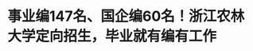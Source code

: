 <!DOCTYPE html>
<html lang="zh-CN">

<head>
    
<title>事业编147名、国企编60名！浙江农林大学定向招生，毕业就有编有工作_腾讯新闻</title>
<meta name="keywords" content="浙江农林大学,定向招生,事业编,招生,国企,农学,毕业,浙江,考生">
<meta name="description" content="浙江农林大学今天发布2025年度定向招收培养基层农技、基层林技、粮油储检人员的招生计划，总共207人，入学等于就业，其中事业编147名、国企编60名。浙江农林大学这些定向培养，招生招聘同步进行，毕业就有编制、服务乡村振兴的专业，近年来更是受到考生青睐，往年有同学的分数超过浙大录取分。学校2025年继续承担定向培养基...">
<meta name="author" content="腾讯网">
<meta name="copyright" content="Copyright 1998 - 2025 Tencent. All Rights Reserved">
<meta property="og:type" content="news" />

<meta property="og:title" content="事业编147名、国企编60名！浙江农林大学定向招生，毕业就有编有工作_腾讯新闻" />
<meta property="og:description" content="浙江农林大学今天发布2025年度定向招收培养基层农技、基层林技、粮油储检人员的招生计划，总共207人，入学等于就业，其中事业编147名、国企编60名。浙江农林大学这些定向培养，招生招聘同步进行，毕业就有编制、服务乡村振兴的专业，近年来更是受到考生青睐，往年有同学的分数超过浙大录取分。学校2025年继续承担定向培养基..." />
<meta property="og:url" content="https://news.qq.com/rain/a/20250523A04AMN00" />
<meta property="og:image" content="https://inews.gtimg.com/news_ls/OHu6ZBFGZe-0z33H0rm_dQHqaEbEqQUeY5oNOxMFjXUD0AA_640330/0" />
<meta property="article:author" content="成都商报红星新闻" />
<meta property="article:published_time" content="2025-05-23 11:59:02" />
<meta property="category" content="edu" />

<meta name="baidu-site-verification" content="jJeIJ5X7pP" />
    <meta charset="utf-8" />
<meta http-equiv="X-UA-Compatible" content="IE=Edge" />
<meta name="viewport" content="width=device-width, initial-scale=1, shrink-to-fit=no" />
<link rel="dns-prefetch" href="mat1.gtimg.com">
<link rel="dns-prefetch" href="i.news.qq.com">
<link rel="shortcut icon" href="https://mat1.gtimg.com/qqcdn/qqindex2021/favicon.ico">
<script nomodule="true" src="https://mat1.gtimg.com/qqcdn/qqindex2021/common-static/20240515201444/core3-37-1.min.js"></script>
<script>
  try {
    if (!window.IntersectionObserver) {
      var observerScript = document.createElement('script');
      observerScript.src = "https://mat1.gtimg.com/qqcdn/qqindex2021/common-static/20241024141058/intersection-observer-polyfill.js";
      document.head.appendChild(observerScript);
    }
  } catch (error) {}
</script>

<script>
  try {
    if (!Element.prototype.scrollTo) {
      var scrollScript = document.createElement('script');
      scrollScript.src = "https://mat1.gtimg.com/qqcdn/qqindex2021/common-static/20241025153001/scroll-behavior-polyfill.js";
      document.head.appendChild(scrollScript);
    }
  } catch (error) {}
</script>
<script>
  try {
    if ('scrollRestoration' in window.history) {
      window.history.scrollRestoration = 'manual';
    }
    window.isPcClient = Boolean(window.electron) && (
      window.navigator.userAgent.indexOf('pc-client') > 0 ||
      window.navigator.userAgent.indexOf('TencentNews') > 0
    );
  } catch {}
</script>
<script>
  try {
    if (window.isPcClient) {
      var bodyStyle = document.createElement('style');
      bodyStyle.innerText = 'body{ zoom: 0.95 }';
      document.head.appendChild(bodyStyle);
    }
  } catch {}
</script>
<script>
  window.DATA = {"url":"https://view.inews.qq.com/a/20250523A04AMN00","article_id":"20250523A04AMN00","article_type":"0","title":"事业编147名、国企编60名！浙江农林大学定向招生，毕业就有编有工作","desc":"浙江农林大学今天发布2025年度定向招收培养基层农技、基层林技、粮油储检人员的招生计划，总共207人，入学等于就业，其中事业编147名、国企编60名。浙江农林大学这些定向培养，招生招聘同步进行，毕业就有编制、服务乡村振兴的专业，近年来更是受到考生青睐，往年有同学的分数超过浙大录取分。学校2025年继续承担定向培养基...","iNewsRecommendLevel":1,"abstract":"浙江农林大学今天发布2025年度定向招收培养基层农技、基层林技、粮油储检人员的招生计划，总共207人，入学等于就业，其中事业编147名、国企编60名。浙江农林大学这些定向培养，招生招聘同步进行，毕业就有编制、服务乡村振兴的专业，近年来更是受到考生青睐，往年有同学的分数超过浙大录取分。学校2025年继续承担定向培养基...","catalog1":"edu","ad_channel_sign":"edu","introduction":"","media":"成都商报红星新闻","media_id":"5082585","pubtime":"2025-05-23 11:59:02","comment_id":"8414207449","political":0,"cmsId":"20250523A04AMN00","cms_id":"20250523A04AMN00","closeAllAd":0,"closeAllFavorite":false,"originContent":{"directory":{"ai_list":[{"desc":"浙江农林大学发布招生计划","link":"AIPOS_0"},{"desc":"定向培养招生专业及人数","link":"AIPOS_1"},{"desc":"基层农技人员定向培养","link":"AIPOS_2"},{"desc":"基层林技人员定向培养","link":"AIPOS_3"},{"desc":"粮油储检人员定向培养","link":"AIPOS_4"},{"desc":"招生政策及建议","link":"AIPOS_5"}],"enable":2,"list":null},"key_points_show":["浙江农林大学发布2025年度定向招收培养基层农技、基层林技、粮油储检人员的招生计划，共207人。","其中事业编147名、国企编60名，入学等于就业，毕业就有编制、服务乡村振兴的专业。","定向培养项目面向全省各地市、县市招收86个、61个和60个学生，共涉及农学、植物保护、园艺等9个专业。","定向培养实行招生与乡镇农技推广机构公开招聘工作人员并轨进行，按照“先填志愿，后签协议”的原则实施。","定向培养生按期毕业后，应当回入学前户籍所在县(市、区)乡镇农技推广机构工作，具体工作单位采取竞争择优办法确定。"],"text":"\u003cdiv class=\"rich_media_content\"\u003e\u003cp\u003e\u003c!--AIPOS_0--\u003e浙江农林大学今天发布2025年度定向招收培养基层农技、基层林技、粮油储检人员的招生计划，总共207人，入学等于就业，其中事业编147名、国企编60名。\u003c/p\u003e\u003cp\u003e浙江农林大学这些定向培养，招生招聘同步进行，毕业就有编制、服务乡村振兴的专业，近年来更是受到考生青睐，往年有同学的分数超过浙大录取分。\u003c/p\u003e\u003cp\u003e\u003c!--AIPOS_1--\u003e学校2025年继续承担定向培养基层农技人员、基层林技人员、粮油储检人员三个定向招生项目，分别面向全省各地市、县市招收86个、61个和60个学生，共涉及农学、植物保护、园艺等9个专业。就读定向培养项目的学生，毕业后将直接回到当地相应事业单位、国企单位就业。\u003c/p\u003e\u003cp\u003e86个事业编，定向培养基层农技人员\u003c/p\u003e\u003cp\u003e\u003c!--AIPOS_2--\u003e根据省农业农村厅、省教育厅、省人力资源和社会保障厅联合下发的通知，今年\u003c!--SECURE_LINK_BEGIN_0--\u003e浙江农林大学\u003c!--SECURE_LINK_END_0--\u003e继续承担定向培养基层农技人员工作，面向杭州、温州 、金华等11个地区的浙江省考生招生（招聘）定向培养基层农技人员86名。\u003c/p\u003e\u003cp style=\"text-align: center\" data-exeditor-arbitrary-box=\"image-box\"\u003e\u003c!--IMG_0--\u003e\u003c/p\u003e\u003cp\u003e专业包括\u003c!--SECURE_LINK_BEGIN_1--\u003e农学\u003c!--SECURE_LINK_END_1--\u003e、\u003c!--SECURE_LINK_BEGIN_2--\u003e植物保护\u003c!--SECURE_LINK_END_2--\u003e、园艺、\u003c!--SECURE_LINK_BEGIN_3--\u003e动物医学\u003c!--SECURE_LINK_END_3--\u003e、食品质量与安全、农业资源与环境、农林经济管理等7个本科专业。其中动物医学专业学制为五年，其他6个专业学制为四年。\u003c/p\u003e\u003cp style=\"text-align: center\" data-exeditor-arbitrary-box=\"image-box\"\u003e\u003c!--IMG_1--\u003e\u003c/p\u003e\u003cp\u003e定向培养实行招生与乡镇农技推广机构公开招聘工作人员并轨进行，按照“先填志愿，后签协议”的原则，按考生户籍以县（市、区）为单位实施定向招生（招聘）。全省范围内当年报考普通高校，有意为基层农业事业服务，并与户籍所在县（市、区）农业农村部门签订定向就业协议的学生，全部安排在高校招生普通类提前录取，招生代码：0211。\u003c!--MID_AD_0--\u003e\u003c!--EOP_0--\u003e\u003c/p\u003e\u003c!--MID_ARTICLE_AD_0--\u003e\u003c!--PARAGRAPH_0--\u003e\u003cp\u003e高考总分（含政策性加分）在一段线上的考生在规定时间内按浙江省普通高校招生有关规定填报志愿。\u003c/p\u003e\u003cp\u003e考生只能选择在第一院校志愿填报，否则志愿无效。专业志愿填报需符合浙江农林大学定向招生专业的选考科目要求，如遇专业服从调剂也要符合选考科目要求。\u003c/p\u003e\u003cp\u003e经浙江农林大学正式录取并已签订定向就业协议的农学、植物保护、园艺、动物医学等 4个专业的学生，所需经费由省财政负担。食品质量与安全、农业资源与环境、农林经济管理等3个专业学生学费自理。定向培养生可享受与在校学生同等的奖助政策。\u003c/p\u003e\u003cp\u003e定向培养生按期毕业后，应当回入学前户籍所在县（市、区）乡镇农技推广机构工作。具体工作单位采取竞争择优办法，由农业农村部门商乡镇农技推广机构主管部门、人力社保部门确定，由乡镇农技推广机构与定向培养生签订事业单位人员聘用合同，合同期限为5年。\u003c/p\u003e\u003cp\u003e61个事业编，定向培养基层林技人员\u003c/p\u003e\u003cp\u003e\u003c!--AIPOS_3--\u003e今年，浙江农林大学今年继续与\u003c!--SECURE_LINK_BEGIN_4--\u003e丽水职业技术学院\u003c!--SECURE_LINK_END_4--\u003e联合承担为杭州、宁波、丽水、衢州、杭州、温州等地区的有关县市区，定向培养基层林技人员（本科）61名。\u003c/p\u003e\u003cp style=\"text-align: center\" data-exeditor-arbitrary-box=\"image-box\"\u003e\u003c!--IMG_2--\u003e\u003c/p\u003e\u003cp\u003e学生正式入学后，第1学期至第4学期在丽水职业技术学院学习；第5学期至第8学期在浙江农林大学学习。学习期满达到浙江农林大学毕业条件者，授予“浙江农林大学”全日制普通高等学校本科毕业证书。\u003c/p\u003e\u003cp style=\"text-align: center\" data-exeditor-arbitrary-box=\"image-box\"\u003e\u003c!--IMG_3--\u003e\u003c/p\u003e\u003cp\u003e定向培养实行招生与基层林业岗位公开招聘工作人员并轨进行，招生对象为：全省范围内当年报考普通高校、有意为基层林业事业服务，并与户籍所在县（市、区）林业主管部门签订定向就业协议的学生。按照“先填志愿，后签协议”的原则，按考生户籍以县（市、区）为单位实施定向招生（招聘），安排在高校招生普通类提前录取。招生代码：0289。\u003c!--MID_AD_1--\u003e\u003c!--EOP_1--\u003e\u003c/p\u003e\u003c!--MID_ARTICLE_AD_1--\u003e\u003c!--PARAGRAPH_1--\u003e\u003cp\u003e高考总分（含政策性加分）在一段线上的考生在规定时间内按我省普通高校招生有关规定一并填报志愿。考生只能选择在第一院校志愿填报，否则志愿无效。考生志愿填报需符合浙江农林大学林学（林业技术）专业的选考科目要求。经学校正式录取并已签订定向就业协议的林学（林业技术）专业学生，学费由省财政负担。定向培养生可享受在校学生同等的奖助政策。\u003c!--MID_AD_2--\u003e\u003c!--EOP_2--\u003e\u003c/p\u003e\u003c!--MID_ARTICLE_AD_2--\u003e\u003c!--PARAGRAPH_2--\u003e\u003cp\u003e定向培养生按期毕业后，应当回入学前户籍所在县（市、区）乡镇农技推广机构工作。具体工作单位采取竞争择优办法，由农业农村部门商乡镇农技推广机构主管部门、人力社保部门确定，由乡镇农技推广机构与定向培养生签订事业单位人员聘用合同，合同期限为5年。\u003c/p\u003e\u003cp\u003e60个国企编，定向培养粮油储检人员\u003c/p\u003e\u003cp\u003e\u003c!--AIPOS_4--\u003e此外，2025年浙江农林大学继续承担定向培养粮油储检人员工作，为全省各级粮食系统用人单位定向培养粮油储检人员60名，招生专业为食品科学与工程（粮油储检）。\u003c/p\u003e\u003cp style=\"text-align: center\" data-exeditor-arbitrary-box=\"image-box\"\u003e\u003c!--IMG_4--\u003e\u003c/p\u003e\u003cp\u003e定向培养粮油储检人员实行招生与浙江省粮食物资系统公开招聘工作人员（企业编制）并轨进行，按照“先填志愿，后签协议”的原则，考生按户籍报考。培养专业为食品科学与工程（粮油储检），层次为本科，选考科目要求为物理和化学。招生代码：0249。\u003c/p\u003e\u003cp\u003e这个项目招生对象须符合当年普通高校招生报考条件和专业体检标准，立志为现代粮食产业发展服务，并志愿在粮食物资系统定向就业的考生。所有超一段线30分以上（含）的考生，在规定时间内按浙江省普通高校招生有关规定填报志愿。考生只能选择在第一院校志愿填报，否则志愿无效。专业志愿填报需符合浙江农林大学食品科学与工程（粮油储检）专业的选考科目要求。\u003c!--MID_AD_3--\u003e\u003c!--EOP_3--\u003e\u003c/p\u003e\u003c!--MID_ARTICLE_AD_3--\u003e\u003c!--PARAGRAPH_3--\u003e\u003cp\u003e定向培养生学习费用与食品科学与工程专业非定向生相同，可享受在校学生同等的奖、助、贷学金政策。定向培养生按期毕业后，须按定向培养协议到相应的各级粮食物资系统用人单位工作，用人单位须按定向培养协议与定向培养生签订劳动合同。定向培养生正式入职后，在校期间学费由用人单位一次性奖补。定向培养生在用人单位工作的期限不得少于5年。\u003c!--MID_AD_4--\u003e\u003c!--EOP_4--\u003e\u003c/p\u003e\u003c!--MID_ARTICLE_AD_4--\u003e\u003c!--PARAGRAPH_4--\u003e\u003cp\u003e\u003c!--AIPOS_5--\u003e“定向培养安排在浙江省普通类提前录取招生，其中大部分专业是我校优势特色非常明显、师资办学实力雄厚的招生专业，建议广大考生多多关注我校提前批专业，增加进入我校学习的机会。”浙江农林大学招生办主任盛建军老师表示。\u003c/p\u003e\u003cp\u003e来源：橙柿互动\u003c/p\u003e\u003cp\u003e\u003c/p\u003e\u003cp\u003e\u003c/p\u003e\u003cdiv data-exeditor-arbitrary-box=\"wrap\"\u003e\u003cp\u003e\u003c/p\u003e\u003c/div\u003e\u003cdiv powered-by=\"qqnews_ex-editor\"\u003e\u003c/div\u003e\u003cstyle\u003e.rich_media_content{--news-tabel-th-night-color: #444444;--news-font-day-color: #333;--news-font-night-color: #d9d9d9;--news-bottom-distance: 22px}.rich_media_content p:not([data-exeditor-arbitrary-box=image-box]){letter-spacing:.5px;line-height:30px;margin-bottom:var(--news-bottom-distance);word-wrap:break-word}.rich_media_content{color:var(--news-font-day-color);font-size:18px}@media(prefers-color-scheme:dark){body:not([data-weui-theme=light]):not([dark-mode-disable=true]) .rich_media_content p:not([data-exeditor-arbitrary-box=image-box]){letter-spacing:.5px;line-height:30px;margin-bottom:var(--news-bottom-distance);word-wrap:break-word}body:not([data-weui-theme=light]):not([dark-mode-disable=true]) .rich_media_content{color:var(--news-font-night-color)}}.data_color_scheme_dark .rich_media_content p:not([data-exeditor-arbitrary-box=image-box]){letter-spacing:.5px;line-height:30px;margin-bottom:var(--news-bottom-distance);word-wrap:break-word}.data_color_scheme_dark .rich_media_content{color:var(--news-font-night-color)}.data_color_scheme_dark .rich_media_content{font-size:18px}.rich_media_content p[data-exeditor-arbitrary-box=image-box]{margin-bottom:11px}.rich_media_content\u003ediv:not(.qnt-video),.rich_media_content\u003esection{margin-bottom:var(--news-bottom-distance)}.rich_media_content hr{margin-bottom:var(--news-bottom-distance)}.rich_media_content .link_list{margin:0;margin-top:20px;min-height:0!important}.rich_media_content blockquote{background:#f9f9f9;border-left:6px solid #ccc;margin:1.5em 10px;padding:.5em 10px}.rich_media_content blockquote p{margin-bottom:0!important}.data_color_scheme_dark .rich_media_content blockquote{background:#323232}@media(prefers-color-scheme:dark){body:not([data-weui-theme=light]):not([dark-mode-disable=true]) .rich_media_content blockquote{background:#323232}}.rich_media_content ol[data-ex-list]{--ol-start: 1;--ol-list-style-type: decimal;list-style-type:none;counter-reset:olCounter calc(var(--ol-start,1) - 1);position:relative}.rich_media_content ol[data-ex-list]\u003eli\u003e:first-child::before{content:counter(olCounter,var(--ol-list-style-type)) '. ';counter-increment:olCounter;font-variant-numeric:tabular-nums;display:inline-block}.rich_media_content ul[data-ex-list]{--ul-list-style-type: circle;list-style-type:none;position:relative}.rich_media_content ul[data-ex-list].nonUnicode-list-style-type\u003eli\u003e:first-child::before{content:var(--ul-list-style-type) ' ';font-variant-numeric:tabular-nums;display:inline-block;transform:scale(0.5)}.rich_media_content ul[data-ex-list].unicode-list-style-type\u003eli\u003e:first-child::before{content:var(--ul-list-style-type) ' ';font-variant-numeric:tabular-nums;display:inline-block;transform:scale(0.8)}.rich_media_content ol:not([data-ex-list]){padding-left:revert}.rich_media_content ul:not([data-ex-list]){padding-left:revert}.rich_media_content table{display:table;border-collapse:collapse;margin-bottom:var(--news-bottom-distance)}.rich_media_content table th,.rich_media_content table td{word-wrap:break-word;border:1px solid #ddd;white-space:nowrap;padding:2px 5px}.rich_media_content table th{font-weight:700;background-color:#f0f0f0;text-align:left}.rich_media_content table p{margin-bottom:0!important}.data_color_scheme_dark .rich_media_content table th{background:var(--news-tabel-th-night-color)}@media(prefers-color-scheme:dark){body:not([data-weui-theme=light]):not([dark-mode-disable=true]) .rich_media_content table th{background:var(--news-tabel-th-night-color)}}.rich_media_content .qqnews_image_desc,.rich_media_content p[type=om-image-desc]{line-height:20px!important;text-align:center!important;font-size:14px!important;color:#666!important}.rich_media_content div[data-exeditor-arbitrary-box=wrap]:not([data-exeditor-arbitrary-box-special-style]){max-width:100%}.rich_media_content .qqnews-content{--wmfont: 0;--wmcolor: transparent;font-size:var(--wmfont);color:var(--wmcolor);line-height:var(--wmfont)!important;margin-bottom:var(--wmfont)!important}.rich_media_content .qqnews_sign_emphasis{background:#f7f7f7}.rich_media_content .qqnews_sign_emphasis ol{word-wrap:break-word;border:none;color:#5c5c5c;line-height:28px;list-style:none;margin:14px 0 6px;padding:16px 15px 4px}.rich_media_content .qqnews_sign_emphasis p{margin-bottom:12px!important}.rich_media_content .qqnews_sign_emphasis ol\u003eli\u003ep{padding-left:30px}.rich_media_content .qqnews_sign_emphasis ol\u003eli{list-style:none}.rich_media_content .qqnews_sign_emphasis ol\u003eli\u003ep:first-child::before{margin-left:-30px;content:counter(olCounter,decimal) ''!important;counter-increment:olCounter!important;font-variant-numeric:tabular-nums!important;background:#37f;border-radius:2px;color:#fff;font-size:15px;font-style:normal;text-align:center;line-height:18px;width:18px;height:18px;margin-right:12px;position:relative;top:-1px}.data_color_scheme_dark .rich_media_content .qqnews_sign_emphasis{background:#262626}.data_color_scheme_dark .rich_media_content .qqnews_sign_emphasis ol\u003eli\u003ep{color:#a9a9a9}@media(prefers-color-scheme:dark){body:not([data-weui-theme=light]):not([dark-mode-disable=true]) .rich_media_content .qqnews_sign_emphasis{background:#262626}body:not([data-weui-theme=light]):not([dark-mode-disable=true]) .rich_media_content .qqnews_sign_emphasis ol\u003eli\u003ep{color:#a9a9a9}}.rich_media_content h1,.rich_media_content h2,.rich_media_content h3,.rich_media_content h4,.rich_media_content h5,.rich_media_content h6{margin-bottom:var(--news-bottom-distance);font-weight:700}.rich_media_content h1{font-size:20px}.rich_media_content h2,.rich_media_content h3{font-size:19px}.rich_media_content h4,.rich_media_content h5,.rich_media_content h6{font-size:18px}.rich_media_content li:empty{display:none}.rich_media_content ul,.rich_media_content ol{margin-bottom:var(--news-bottom-distance)}.rich_media_content div\u003ep:only-child{margin-bottom:0!important}.rich_media_content .cms-cke-widget-title-wrap p{margin-bottom:0!important}\u003c/style\u003e\u003c/div\u003e","version":"v2"},"originAttribute":{"IMG_0":{"bigOrigUrl":"https://inews.gtimg.com/om_bt/OZrZ_pEr3zOYtBSk_BS43R7Jhm2sxEFYc2Ar-wN0g98AEAA/0","compressUrl":"https://inews.gtimg.com/om_bt/OZrZ_pEr3zOYtBSk_BS43R7Jhm2sxEFYc2Ar-wN0g98AEAA/641","desc":"","fullPic":"1","height":1205,"imgurl0":"https://inews.gtimg.com/om_bt/OZrZ_pEr3zOYtBSk_BS43R7Jhm2sxEFYc2Ar-wN0g98AEAA/0","imgurl1000":"https://inews.gtimg.com/om_bt/OZrZ_pEr3zOYtBSk_BS43R7Jhm2sxEFYc2Ar-wN0g98AEAA/1000","islong":0,"origUrl":"https://inews.gtimg.com/om_bt/OZrZ_pEr3zOYtBSk_BS43R7Jhm2sxEFYc2Ar-wN0g98AEAA/641","size":675,"style":"display: inline-block; max-width: 100%; width: 1080px","thumb":"https://inews.gtimg.com/om_bt/OZrZ_pEr3zOYtBSk_BS43R7Jhm2sxEFYc2Ar-wN0g98AEAA_181x181s/0","url":"https://inews.gtimg.com/om_bt/OZrZ_pEr3zOYtBSk_BS43R7Jhm2sxEFYc2Ar-wN0g98AEAA/641","width":641},"IMG_1":{"bigOrigUrl":"https://inews.gtimg.com/om_bt/O3nnhzkfvB4TkCXBkVOD8MN7LGeAKH9ibVtF0jOpxek7UAA/0","compressUrl":"https://inews.gtimg.com/om_bt/O3nnhzkfvB4TkCXBkVOD8MN7LGeAKH9ibVtF0jOpxek7UAA/641","desc":"","fullPic":"1","height":310,"imgurl0":"https://inews.gtimg.com/om_bt/O3nnhzkfvB4TkCXBkVOD8MN7LGeAKH9ibVtF0jOpxek7UAA/0","imgurl1000":"https://inews.gtimg.com/om_bt/O3nnhzkfvB4TkCXBkVOD8MN7LGeAKH9ibVtF0jOpxek7UAA/1000","islong":0,"origUrl":"https://inews.gtimg.com/om_bt/O3nnhzkfvB4TkCXBkVOD8MN7LGeAKH9ibVtF0jOpxek7UAA/641","size":143,"style":"display: inline-block; max-width: 100%; width: 829px","thumb":"https://inews.gtimg.com/om_bt/O3nnhzkfvB4TkCXBkVOD8MN7LGeAKH9ibVtF0jOpxek7UAA_181x181s/0","url":"https://inews.gtimg.com/om_bt/O3nnhzkfvB4TkCXBkVOD8MN7LGeAKH9ibVtF0jOpxek7UAA/641","width":641},"IMG_2":{"bigOrigUrl":"https://inews.gtimg.com/om_bt/O6L2Y9-p8_klK43I3D5Btn9nKjq7-7FdWgdmfCGuDZmNwAA/0","compressUrl":"https://inews.gtimg.com/om_bt/O6L2Y9-p8_klK43I3D5Btn9nKjq7-7FdWgdmfCGuDZmNwAA/641","desc":"","fullPic":"1","height":187,"imgurl0":"https://inews.gtimg.com/om_bt/O6L2Y9-p8_klK43I3D5Btn9nKjq7-7FdWgdmfCGuDZmNwAA/0","imgurl1000":"https://inews.gtimg.com/om_bt/O6L2Y9-p8_klK43I3D5Btn9nKjq7-7FdWgdmfCGuDZmNwAA/1000","islong":0,"origUrl":"https://inews.gtimg.com/om_bt/O6L2Y9-p8_klK43I3D5Btn9nKjq7-7FdWgdmfCGuDZmNwAA/641","size":30,"style":"display: inline-block; max-width: 100%; width: 524px","thumb":"https://inews.gtimg.com/om_bt/O6L2Y9-p8_klK43I3D5Btn9nKjq7-7FdWgdmfCGuDZmNwAA_181x181s/0","url":"https://inews.gtimg.com/om_bt/O6L2Y9-p8_klK43I3D5Btn9nKjq7-7FdWgdmfCGuDZmNwAA/641","width":641},"IMG_3":{"bigOrigUrl":"https://inews.gtimg.com/om_bt/OG4A0vjAfukIScYlyU9a3rasGwOJc0U1BaNCx1TFrHWwgAA/0","compressUrl":"https://inews.gtimg.com/om_bt/OG4A0vjAfukIScYlyU9a3rasGwOJc0U1BaNCx1TFrHWwgAA/641","desc":"","fullPic":"1","height":1501,"imgurl0":"https://inews.gtimg.com/om_bt/OG4A0vjAfukIScYlyU9a3rasGwOJc0U1BaNCx1TFrHWwgAA/0","imgurl1000":"https://inews.gtimg.com/om_bt/OG4A0vjAfukIScYlyU9a3rasGwOJc0U1BaNCx1TFrHWwgAA/1000","islong":0,"origUrl":"https://inews.gtimg.com/om_bt/OG4A0vjAfukIScYlyU9a3rasGwOJc0U1BaNCx1TFrHWwgAA/641","size":608,"style":"display: inline-block; max-width: 100%; width: 970px","thumb":"https://inews.gtimg.com/om_bt/OG4A0vjAfukIScYlyU9a3rasGwOJc0U1BaNCx1TFrHWwgAA_181x181s/0","url":"https://inews.gtimg.com/om_bt/OG4A0vjAfukIScYlyU9a3rasGwOJc0U1BaNCx1TFrHWwgAA/641","width":641},"IMG_4":{"bigOrigUrl":"https://inews.gtimg.com/om_bt/ODSA-s8GhXhV5rbR-aFEj9pmXtiSG7hJ6CFM7aIwWfAXgAA/0","compressUrl":"https://inews.gtimg.com/om_bt/ODSA-s8GhXhV5rbR-aFEj9pmXtiSG7hJ6CFM7aIwWfAXgAA/641","desc":"","fullPic":"1","height":1448,"imgurl0":"https://inews.gtimg.com/om_bt/ODSA-s8GhXhV5rbR-aFEj9pmXtiSG7hJ6CFM7aIwWfAXgAA/0","imgurl1000":"https://inews.gtimg.com/om_bt/ODSA-s8GhXhV5rbR-aFEj9pmXtiSG7hJ6CFM7aIwWfAXgAA/1000","islong":0,"origUrl":"https://inews.gtimg.com/om_bt/ODSA-s8GhXhV5rbR-aFEj9pmXtiSG7hJ6CFM7aIwWfAXgAA/641","size":531,"style":"display: inline-block; max-width: 100%; width: 1080px","thumb":"https://inews.gtimg.com/om_bt/ODSA-s8GhXhV5rbR-aFEj9pmXtiSG7hJ6CFM7aIwWfAXgAA_181x181s/0","url":"https://inews.gtimg.com/om_bt/ODSA-s8GhXhV5rbR-aFEj9pmXtiSG7hJ6CFM7aIwWfAXgAA/641","width":641}},"selfDeclare":{},"userAddress":"四川","card":{"chlid":"5082585","chlname":"成都商报红星新闻","desc":"成都传媒集团旗下的新媒体平台。在这里，你能体会深度、看到态度、感受温度。","icon":"http://inews.gtimg.com/newsapp_ls/0/15492913695_200200/0","msgEntry":1,"uin":"ec4e2b1e5379676f6cbe2aad47ff8c73d5","update_frequency":"0","vip_desc":"成都商报红星新闻官方账号","vip_icon_night":"http://inews.gtimg.com/newsapp_ls/0/14876049528/0","vip_place":"left","vip_type":"30013","vip_icon":"http://inews.gtimg.com/newsapp_ls/0/14876049251/0","vip_type_new":"30013","suid":"8QMW235U5YQeuzo=","liveInfo":{"roomID":"1381546010","roomStatus":"2"},"cpLevel":1},"interationCount":{"like":19,"collect":30,"share":84},"payment_info":{},"article_is_pay":false,"payment_column_info_v1":{"is_column_pay":false,"read_count_all":0},"tag_info_item":null,"contentWordsNum":2027,"extraProperty":{"FeedbackDetailDisableInsert":0,"zanSkinType":""},"relateWelfare":{},"aiSwitch":true,"isOversize":false,"videoArr":[]};
</script>
<script>
  window.channelInfo = {"channelConfig":{"channelNav":[{"_auto_id":"1","active_alien_img":"","alien_img":"","channel_id":"news_news_home","is_local":"0","link":"https://www.qq.com","name_cn":"首页","name_en":"home"},{"_auto_id":"2","active_alien_img":"","alien_img":"","channel_id":"news_news_top","is_local":"0","link":"","name_cn":"要闻","name_en":"news"},{"_auto_id":"4","active_alien_img":"","alien_img":"","channel_id":"news_news_bj","is_local":"1","link":"","name_cn":"北京","name_en":"bj"},{"_auto_id":"5","active_alien_img":"","alien_img":"","channel_id":"news_news_finance","is_local":"0","link":"","name_cn":"财经","name_en":"finance"},{"_auto_id":"6","active_alien_img":"","alien_img":"","channel_id":"news_news_tech","is_local":"0","link":"","name_cn":"科技","name_en":"tech"},{"_auto_id":"7","active_alien_img":"","alien_img":"","channel_id":"tv","is_local":"0","link":"https://v.qq.com/channel/tv/?ptag=qqnews","name_cn":"电视剧","name_en":"tv"},{"_auto_id":"8","active_alien_img":"","alien_img":"","channel_id":"news_news_qa","is_local":"0","link":"","name_cn":"热问","name_en":"qa"},{"_auto_id":"9","active_alien_img":"","alien_img":"","channel_id":"news_news_ent","is_local":"0","link":"","name_cn":"娱乐","name_en":"ent"},{"_auto_id":"10","active_alien_img":"","alien_img":"","channel_id":"variety","is_local":"0","link":"https://v.qq.com/channel/variety/?ptag=qqnews","name_cn":"综艺","name_en":"variety"},{"_auto_id":"11","active_alien_img":"","alien_img":"","channel_id":"news_news_sports","is_local":"0","link":"","name_cn":"体育","name_en":"sports"},{"_auto_id":"13","active_alien_img":"","alien_img":"","channel_id":"news_news_nba","is_local":"0","link":"","name_cn":"NBA","name_en":"nba"},{"_auto_id":"14","active_alien_img":"","alien_img":"","channel_id":"news_news_world","is_local":"0","link":"","name_cn":"国际","name_en":"world"},{"_auto_id":"15","active_alien_img":"","alien_img":"","channel_id":"news_news_mil","is_local":"0","link":"","name_cn":"军事","name_en":"milite"},{"_auto_id":"16","active_alien_img":"","alien_img":"","channel_id":"news_news_auto","is_local":"0","link":"","name_cn":"汽车","name_en":"auto"},{"_auto_id":"17","active_alien_img":"","alien_img":"","channel_id":"news_news_house","is_local":"0","link":"","name_cn":"房产","name_en":"house"},{"_auto_id":"18","active_alien_img":"","alien_img":"","channel_id":"news_news_edu","is_local":"0","link":"","name_cn":"教育","name_en":"edu"},{"_auto_id":"19","active_alien_img":"","alien_img":"","channel_id":"news_news_antip","is_local":"0","link":"","name_cn":"健康","name_en":"health"},{"_auto_id":"20","active_alien_img":"","alien_img":"","channel_id":"news_news_video","is_local":"0","link":"","name_cn":"视频","name_en":"video"},{"_auto_id":"21","active_alien_img":"","alien_img":"","channel_id":"news_news_game","is_local":"0","link":"","name_cn":"游戏","name_en":"games"},{"_auto_id":"22","active_alien_img":"","alien_img":"","channel_id":"news_news_nchupin","is_local":"0","link":"","name_cn":"眼界","name_en":"chupin"},{"_auto_id":"24","active_alien_img":"","alien_img":"","channel_id":"news_news_football","is_local":"0","link":"","name_cn":"足球","name_en":"football"},{"_auto_id":"25","active_alien_img":"","alien_img":"","channel_id":"news_news_kepu","is_local":"0","link":"","name_cn":"科学","name_en":"kepu"},{"_auto_id":"26","active_alien_img":"","alien_img":"","channel_id":"news_news_digi","is_local":"0","link":"","name_cn":"数码","name_en":"digi"},{"_auto_id":"28","active_alien_img":"","alien_img":"","channel_id":"ymzx","is_local":"0","link":"https://gamer.qq.com/v2/cloudgame/game/96897?ichannel=txxwpc0Ftxxwpc1","name_cn":"元梦之星","name_en":"news_news_ymzx"},{"_auto_id":"31","active_alien_img":"","alien_img":"","channel_id":"movie","is_local":"0","link":"https://v.qq.com/channel/movie/?ptag=qqnews","name_cn":"电影","name_en":"movie"},{"_auto_id":"32","active_alien_img":"","alien_img":"","channel_id":"news_news_esport","is_local":"0","link":"","name_cn":"电竞","name_en":"esport"},{"_auto_id":"34","active_alien_img":"","alien_img":"","channel_id":"news_news_history","is_local":"0","link":"","name_cn":"历史","name_en":"history"},{"_auto_id":"35","active_alien_img":"","alien_img":"","channel_id":"news_news_baby","is_local":"0","link":"","name_cn":"育儿","name_en":"baby"},{"_auto_id":"36","active_alien_img":"","alien_img":"","channel_id":"hbjy","is_local":"0","link":"https://gp.qq.com/act/a20250421mnqlx/news.shtml","name_cn":"和平精英","name_en":"news_news_hbjy"},{"_auto_id":"37","active_alien_img":"","alien_img":"","channel_id":"cloud_gamer","is_local":"0","link":"https://gamer.qq.com/?ichannel=txxwpc0Ftxxwpc1","name_cn":"云游戏","name_en":"cloud_gamer"},{"_auto_id":"38","active_alien_img":"","alien_img":"","channel_id":"news_news_lic","is_local":"0","link":"","name_cn":"理财","name_en":"finance_licai"},{"_auto_id":"39","active_alien_img":"","alien_img":"","channel_id":"news_news_istock","is_local":"0","link":"","name_cn":"股票","name_en":"finance_stock"},{"_auto_id":"40","active_alien_img":"","alien_img":"","channel_id":"ren_min_shi_pin","is_local":"0","link":"https://news.qq.com/omn/author/8QMd3Hld74cbujbY?tab=om_video","name_cn":"人民视频","name_en":"ren_min_shi_pin"},{"_auto_id":"41","active_alien_img":"","alien_img":"","channel_id":"news_news_weather","is_local":"0","link":"https://tianqi.qq.com/index.htm","name_cn":"天气","name_en":"weather"}]}};
</script>
<script>
  window.articleConfig = {"rightConfig":[{"_auto_id":"1","category_key":"default","modules":"{\"moduleList\":[{\"title\":\"作者其他文章\",\"id\":\"user_article\"},{\"title\":\"精选视频\",\"id\":\"video_album\",\"videoType\":\"tag\",\"videoId\":\"aUepxrtchGM=\",\"isSticky\":0},{\"title\":\"下载条\",\"id\":\"download_banner\",\"isSticky\":1},{\"title\":\"热点榜\",\"id\":\"hot_rank_list\",\"isSticky\":1},{\"title\":\"广告推广\",\"id\":\"ssp_ad_module\",\"category\":\"ad_ssp\",\"loid\":\"109\",\"isSticky\":1},{\"title\":\"广告推广位\",\"id\":\"c2s_ad_module\",\"category\":\"right_c2s\",\"path\":\"QQcom_all_Rectangle-1|QQcom_all_Rectangle-2|QQcom_all_Rectangle-3\",\"isSticky\":1}]}"},{"_auto_id":"2","category_key":"ent","modules":"{\"moduleList\":[{\"title\":\"作者其他文章\",\"id\":\"user_article\"},{\"title\":\"精选视频\",\"id\":\"video_album\",\"videoType\":\"tag\",\"videoId\":\"aUepxrtchGM=\"},{\"title\":\"下载条\",\"id\":\"download_banner\",\"isSticky\":1},{\"title\":\"热点榜\",\"id\":\"hot_rank_list\",\"isSticky\":1},{\"title\":\"广告推广\",\"id\":\"ssp_ad_module\",\"category\":\"ad_ssp\",\"loid\":\"109\",\"isSticky\":1},{\"title\":\"广告推广\",\"id\":\"ssp_ad_module\",\"category\":\"ad_ssp\",\"loid\":\"117\",\"isSticky\":1}]}"},{"_auto_id":"3","category_key":"game","modules":"{\"moduleList\":[{\"title\":\"作者其他文章\",\"id\":\"user_article\"},{\"title\":\"精选视频\",\"id\":\"video_album\",\"videoType\":\"tag\",\"videoId\":\"aUepxrtchGM=\"},{\"title\":\"热门游戏\",\"id\":\"recommend_game\",\"isSticky\":0},{\"title\":\"下载条\",\"id\":\"download_banner\",\"isSticky\":1},{\"title\":\"热点榜\",\"id\":\"hot_rank_list\",\"isSticky\":1},{\"title\":\"广告推广\",\"id\":\"ssp_ad_module\",\"category\":\"ad_ssp\",\"loid\":\"109\",\"isSticky\":1},{\"title\":\"广告推广位\",\"id\":\"c2s_ad_module\",\"category\":\"right_c2s\",\"path\":\"QQcom_all_Rectangle-1|QQcom_all_Rectangle-2|QQcom_all_Rectangle-3\",\"isSticky\":1}]}"},{"_auto_id":"4","category_key":"tech","modules":"{\"moduleList\":[{\"title\":\"作者其他文章\",\"id\":\"user_article\"},{\"title\":\"精选视频\",\"id\":\"video_album\",\"videoType\":\"tag\",\"videoId\":\"aUepxrtchGM=\"},{\"title\":\"下载条\",\"id\":\"download_banner\",\"isSticky\":1},{\"title\":\"热点榜\",\"id\":\"hot_rank_list\",\"isSticky\":1},{\"title\":\"广告推广\",\"id\":\"ssp_ad_module\",\"category\":\"ad_ssp\",\"loid\":\"109\",\"isSticky\":1},{\"title\":\"广告推广位\",\"id\":\"c2s_ad_module\",\"category\":\"right_c2s\",\"path\":\"QQcom_all_Rectangle-1|QQcom_all_Rectangle-2|QQcom_all_Rectangle-3\",\"isSticky\":1}]}"},{"_auto_id":"5","category_key":"finance","modules":"{\"moduleList\":[{\"title\":\"作者其他文章\",\"id\":\"user_article\"},{\"title\":\"精选视频\",\"id\":\"video_album\",\"videoType\":\"tag\",\"videoId\":\"aUepxrtchGM=\"},{\"title\":\"下载条\",\"id\":\"download_banner\",\"isSticky\":1},{\"title\":\"热点榜\",\"id\":\"hot_rank_list\",\"isSticky\":1},{\"title\":\"广告推广\",\"id\":\"ssp_ad_module\",\"category\":\"ad_ssp\",\"loid\":\"109\",\"isSticky\":1},{\"title\":\"广告推广位\",\"id\":\"c2s_ad_module\",\"category\":\"right_c2s\",\"path\":\"QQcom_all_Rectangle-1|QQcom_all_Rectangle-2|QQcom_all_Rectangle-3\",\"isSticky\":1}]}"},{"_auto_id":"6","category_key":"news","modules":"{\"moduleList\":[{\"title\":\"作者其他文章\",\"id\":\"user_article\"},{\"title\":\"精选视频\",\"id\":\"video_album\",\"videoType\":\"tag\",\"videoId\":\"aUepxrtchGM=\"},{\"title\":\"下载条\",\"id\":\"download_banner\",\"isSticky\":1},{\"title\":\"热点榜\",\"id\":\"hot_rank_list\",\"isSticky\":1},{\"title\":\"广告推广\",\"id\":\"ssp_ad_module\",\"category\":\"ad_ssp\",\"loid\":\"109\",\"isSticky\":1},{\"title\":\"广告推广位\",\"id\":\"c2s_ad_module\",\"category\":\"right_c2s\",\"path\":\"QQcom_all_Rectangle-1|QQcom_all_Rectangle-2|QQcom_all_Rectangle-3\",\"isSticky\":1}]}"},{"_auto_id":"7","category_key":"fashion","modules":"{\"moduleList\":[{\"title\":\"作者其他文章\",\"id\":\"user_article\"},{\"title\":\"精选视频\",\"id\":\"video_album\",\"videoType\":\"tag\",\"videoId\":\"aUepxrtchGM=\"},{\"title\":\"下载条\",\"id\":\"download_banner\",\"isSticky\":1},{\"title\":\"热点榜\",\"id\":\"hot_rank_list\",\"isSticky\":1},{\"title\":\"广告推广\",\"id\":\"ssp_ad_module\",\"category\":\"ad_ssp\",\"loid\":\"109\",\"isSticky\":1},{\"title\":\"广告推广位\",\"id\":\"c2s_ad_module\",\"category\":\"right_c2s\",\"path\":\"QQcom_all_Rectangle-1|QQcom_all_Rectangle-2|QQcom_all_Rectangle-3\",\"isSticky\":1}]}"},{"_auto_id":"8","category_key":"sports","modules":"{\"moduleList\":[{\"title\":\"作者其他文章\",\"id\":\"user_article\"},{\"title\":\"精选视频\",\"id\":\"video_album\",\"videoType\":\"tag\",\"videoId\":\"aUepxrtchGM=\"},{\"title\":\"下载条\",\"id\":\"download_banner\",\"isSticky\":1},{\"title\":\"热点榜\",\"id\":\"hot_rank_list\",\"isSticky\":1},{\"title\":\"广告推广\",\"id\":\"ssp_ad_module\",\"category\":\"ad_ssp\",\"loid\":\"109\",\"isSticky\":1},{\"title\":\"广告推广位\",\"id\":\"c2s_ad_module\",\"category\":\"right_c2s\",\"path\":\"QQcom_all_Rectangle-1|QQcom_all_Rectangle-2|QQcom_all_Rectangle-3\",\"isSticky\":1}]}"},{"_auto_id":"9","category_key":"health","modules":"{\"moduleList\":[{\"title\":\"作者其他文章\",\"id\":\"user_article\"},{\"title\":\"精选视频\",\"id\":\"video_album\",\"videoType\":\"tag\",\"videoId\":\"aUepxrtchGM=\"},{\"title\":\"下载条\",\"id\":\"download_banner\",\"isSticky\":1},{\"title\":\"热点榜\",\"id\":\"hot_rank_list\",\"isSticky\":1},{\"title\":\"广告推广\",\"id\":\"ssp_ad_module\",\"category\":\"ad_ssp\",\"loid\":\"109\",\"isSticky\":1},{\"title\":\"广告推广位\",\"id\":\"c2s_ad_module\",\"category\":\"right_c2s\",\"path\":\"QQcom_all_Rectangle-1|QQcom_all_Rectangle-2|QQcom_all_Rectangle-3\",\"isSticky\":1}]}"},{"_auto_id":"10","category_key":"nba","modules":"{\"moduleList\":[{\"title\":\"作者其他文章\",\"id\":\"user_article\"},{\"title\":\"精选视频\",\"id\":\"video_album\",\"videoType\":\"tag\",\"videoId\":\"aUepxrtchGM=\"},{\"title\":\"下载条\",\"id\":\"download_banner\",\"isSticky\":1},{\"title\":\"热点榜\",\"id\":\"hot_rank_list\",\"isSticky\":1},{\"title\":\"广告推广\",\"id\":\"ssp_ad_module\",\"category\":\"ad_ssp\",\"loid\":\"109\",\"isSticky\":1},{\"title\":\"广告推广位\",\"id\":\"c2s_ad_module\",\"category\":\"right_c2s\",\"path\":\"QQcom_all_Rectangle-1|QQcom_all_Rectangle-2|QQcom_all_Rectangle-3\",\"isSticky\":1}]}"},{"_auto_id":"11","category_key":"edu","modules":"{\"moduleList\":[{\"title\":\"作者其他文章\",\"id\":\"user_article\"},{\"title\":\"精选视频\",\"id\":\"video_album\",\"videoType\":\"tag\",\"videoId\":\"aUWpxLNdg2c=\"},{\"title\":\"下载条\",\"id\":\"download_banner\",\"isSticky\":1},{\"title\":\"热点榜\",\"id\":\"hot_rank_list\",\"isSticky\":1},{\"title\":\"广告推广\",\"id\":\"ssp_ad_module\",\"category\":\"ad_ssp\",\"loid\":\"109\",\"isSticky\":1},{\"title\":\"广告推广位\",\"id\":\"c2s_ad_module\",\"category\":\"right_c2s\",\"path\":\"QQcom_all_Rectangle-1|QQcom_all_Rectangle-2|QQcom_all_Rectangle-3\",\"isSticky\":1}]}"},{"_auto_id":"12","category_key":"ad","modules":"{\"moduleList\":[{\"title\":\"广告推广\",\"id\":\"ssp_ad_module\",\"category\":\"ad_ssp\",\"loid\":\"109\",\"isSticky\":1},{\"title\":\"广告推广位\",\"id\":\"c2s_ad_module\",\"category\":\"right_c2s\",\"path\":\"QQcom_all_Rectangle-1|QQcom_all_Rectangle-2|QQcom_all_Rectangle-3\",\"isSticky\":1}]}"}],"tonglanAdConfig":[{"_auto_id":"1","modules":"{\"moduleList\":[{\"title\":\"广告推广位\",\"id\":\"top\",\"category\":\"top_c2s\",\"path\":\"QQcom_all_Width1-1\"},{\"title\":\"广告推广位\",\"id\":\"bottom\",\"category\":\"bottom_c2s\",\"path\":\"QQcom_all_Width1-2\"}]}"}],"bottomConfig":[],"videoAdConfig":[{"_auto_id":"1","normal_time":"10","switch":"1","video_count":"0","video_time":"0"}],"rightGameConfig":[{"_auto_id":"2","desc":"连续登录送游戏钻石，群雄共聚称霸沙城","icon":"https://inews.gtimg.com/newsapp_bt/0/0627161037914_3816/0","link":"https://s.iwan.qq.com/opengame/tenvideo/index.html?hidestatusbar=1&hidetitlebar=1&immersive=1&syswebview=1&landscape=1&gameid=49085&url=https%3A%2F%2Fgz-file.91ninthpalace.com%2Fwzzx%2Findex_tencent_iwan.html%20&ref_ele=90015","name":"王者之心2"},{"_auto_id":"3","desc":"上线送VIP！万人同屏横扫沙城","icon":"https://inews.gtimg.com/newsapp_bt/0/0627155752146_4584/0","link":"https://s.iwan.qq.com/opengame/tenvideo/index.html?hidestatusbar=1&hidetitlebar=1&immersive=1&landscape=1&syswebview=1&gameid=47203&url=https%3A%2F%2Fcqss2login.bigrnet.com%2Fiwan%2Fh5%2Fplay%2Floading&ref_ele=90015","name":"传奇盛世"},{"_auto_id":"4","desc":"超高爆率，经典玩法","icon":"https://inews.gtimg.com/newsapp_bt/0/0627160641137_9103/0","link":"https://s.iwan.qq.com/opengame/tenvideo/index.html?hidestatusbar=1&hidetitlebar=1&immersive=1&syswebview=1&gameid=43803&url=https%3A%2F%2Fsdk.mxzgame.com%2FGames%2Fportal%2F108337%2FTXVApp&ref_ele=90015","name":"新不良人"},{"_auto_id":"6","desc":"超多福利登录即领，海量游戏任你畅玩","icon":"https://inews.gtimg.com/newsapp_bt/0/111315495935_3595/0","link":"https://dldir3.qq.com/minigamefile/webdownloads/QQGameMini_silent_1002020001_cid0.exe","name":"QQ游戏大厅"},{"_auto_id":"7","desc":"纯正经典玩法，欢乐挑战赛火热来袭","icon":"https://inews.gtimg.com/newsapp_bt/0/070918050891_4971/0","link":"https://minigame.qq.com/h5game_frame_test/?appid=200904&ifid=1502020001","name":"欢乐斗地主"},{"_auto_id":"8","desc":"新服大放送，享赚你就来","icon":"https://inews.gtimg.com/newsapp_bt/0/0627154608860_7318/0","link":"https://s.iwan.qq.com/opengame/tenvideo/index.html?hidestatusbar=1&hidetitlebar=1&immersive=1&syswebview=1&landscape=1&gameid=43403&url=https%3A%2F%2Flogin-wxxyx2-bzsc.jikewan.com%2Fgame%2Fcqtxvideo.html&ref_ele=90015","name":"百战沙城"},{"_auto_id":"9","desc":"全新极速版本爽玩！送新武魂转换卡","icon":"https://inews.gtimg.com/newsapp_bt/0/1016115936984_7153/0","link":"https://s.iwan.qq.com/opengame/tenvideo/index.html?hidestatusbar=1&hidetitlebar=1&immersive=1&syswebview=1&gameid=51477&url=https%3A%2F%2Fh5sdk.cdqcwl.com%2Fsdk%2Ftxaiwandefault%2Fce43a6806214ed5b3e2227ca7e99e27a%2F2231&ref_ele=90015","name":"斗罗大陆"},{"_auto_id":"10","desc":"原汁原味，正版授权","icon":"https://inews.gtimg.com/newsapp_bt/0/0627160844946_1794/0","link":"https://s.iwan.qq.com/opengame/tenvideo/index.html?hidetitlebar=1&immersive=1&syswebview=1&landscape=1&gameid=37275&url=https%3A%2F%2Fsdk.mxzgame.com%2FGames%2Fportal%2F100211%2FTXVApp&ref_ele=90015","name":"原始传奇"},{"_auto_id":"11","desc":"登录领神秘巨星，打造巅峰阵容","icon":"https://inews.gtimg.com/newsapp_bt/0/0701170959368_8122/0","link":"https://s.iwan.qq.com/opengame/tenvideo/index.html?hidestatusbar=1&hidetitlebar=1&immersive=1&syswebview=1&gameid=40591&url=https%3A%2F%2Frh.diaigame.com%2Fh5plat%2Fplay%2Fpackage_code%2FP0012462&ref_ele=90015","name":"巅峰冠军足球"},{"_auto_id":"12","desc":"赛季制实时PVP联机对战","icon":"https://inews.gtimg.com/newsapp_bt/0/0701165259701_7142/0","link":"https://s.iwan.qq.com/opengame/tenvideo/index.html?hidestatusbar=1&hidetitlebar=1&immersive=1&syswebview=1&gameid=49634&url=https%3A%2F%2Ffootball.shenshoucdn.com%2Ffootball_new%2Fh5%2Ftxsp%2Findex.html&ref_ele=90015","name":"球场风云"},{"_auto_id":"13","desc":"专注超爽打宝体验","icon":"https://inews.gtimg.com/newsapp_bt/0/0627154956673_3154/0","link":"https://s.iwan.qq.com/opengame/tenvideo/index.html?hidestatusbar=1&hidetitlebar=1&immersive=1&syswebview=1&gameid=41057&url=https%3A%2F%2Fh5apily.fire2333.com%2Fh5sdk%2Ftxshipin%2Findex%2F3200222%2F3200112&ref_ele=90015","name":"传奇至尊"},{"_auto_id":"16","desc":"火爆新服，福利满满","icon":"https://inews.gtimg.com/newsapp_bt/0/0701171307639_4759/0","link":"https://s.iwan.qq.com/opengame/tenvideo/index.html?hidestatusbar=1&hidetitlebar=1&immersive=1&syswebview=1&gameid=50335&url=https%3A%2F%2Fh5-union-cdn.pptgame.cn%2Findex.html%3Ftx_package_id%3D10202%20&ref_ele=90015","name":"火源战纪"},{"_auto_id":"17","desc":"魔幻风格，超大场面","icon":"https://inews.gtimg.com/newsapp_bt/0/0701171500721_6895/0","link":"https://s.iwan.qq.com/opengame/tenvideo/index.html?hidestatusbar=1&hidetitlebar=1&immersive=1&syswebview=1&gameid=33112&url=https%3A%2F%2Fcsjs-tx.ebibi.com%2Fgame%2Fh5iwan-wwzs%2Fmain%2Findex.html&ref_ele=90015","name":"万王之神"},{"_auto_id":"19","desc":"经典神话背景，高清细腻画质","icon":"https://inews.gtimg.com/newsapp_bt/0/0709181543493_4955/0","link":"https://s.iwan.qq.com/opengame/tenvideo/index.html?hidestatusbar=1&hidetitlebar=1&immersive=1&syswebview=1&gameid=39686&url=https%3A%2F%2Fsdk.gz.1253361160.clb.myqcloud.com%2FGames%2Fportal%2F108311%2FTXVApp&ref_ele=90015","name":"凡人神将传"}]};
</script>
<script src="https://mat1.gtimg.com/www/js/emonitor/custom_ed041a23.js" charset="utf-8"></script>
<script>
  try {
    window.emonitorIns = emonitor.create({
      name: 'newsqq_normalArticle',
      atta: {
        name: 'newsqq',
      },
      mode: '007',
    });
  } catch (err) {
    console.warn(err);
  }
</script>
<link href="https://mat1.gtimg.com/qqcdn/qqindex2021/common-static/hel/qqnews-pc-dc_20250515055953/static/css/static.css" rel="stylesheet">

<script>window.__HEL_PRESET_META__={"qqnews-pc-components":{"app":{"id":1366,"name":"qqnews-pc-components","app_group_name":"qqnews-pc-components","proj_ver":{"map":{},"utime":0},"online_version":"qqnews-pc-components_20250515055747","build_version":"qqnews-pc-components_20250520070753","update_at":"2025-05-20T11:08:42.000Z","desc":"set by [init], from container [formal.pc.dc.sz100952] worker [2]"},"version":{"sub_app_name":"qqnews-pc-components","sub_app_version":"qqnews-pc-components_20250520070753","src_map":{"webDirPath":"https://mat1.gtimg.com/qqcdn/qqindex2021/common-static/hel/qqnews-pc-components_20250520070753","htmlIndexSrc":"https://mat1.gtimg.com/qqcdn/qqindex2021/common-static/hel/qqnews-pc-components_20250520070753/index.html","extractMode":"all","iframeSrc":"","chunkCssSrcList":["https://mat1.gtimg.com/qqcdn/qqindex2021/common-static/hel/qqnews-pc-components_20250520070753/static/css/index.css"],"chunkJsSrcList":["https://mat1.gtimg.com/qqcdn/qqindex2021/common-static/hel/qqnews-pc-components_20250520070753/static/js/index.js"],"staticCssSrcList":[],"staticJsSrcList":["https://mat1.gtimg.com/qqcdn/qqindex2021/static/20231212123233/react.production.min.js","https://mat1.gtimg.com/qqcdn/qqindex2021/static/20231212123233/react-dom.production.min.js","https://mat1.gtimg.com/qqcdn/qqindex2021/common-static/hel/hel-base-v16.js"],"relativeCssSrcList":[],"relativeJsSrcList":[],"privCssSrcList":[],"srvModSrcList":[],"srvModSrcIndex":"","headAssetList":[{"tag":"staticScript","append":false,"attrs":{"src":"https://mat1.gtimg.com/qqcdn/qqindex2021/static/20231212123233/react.production.min.js"}},{"tag":"staticScript","append":false,"attrs":{"src":"https://mat1.gtimg.com/qqcdn/qqindex2021/static/20231212123233/react-dom.production.min.js"}},{"tag":"staticScript","append":false,"attrs":{"src":"https://mat1.gtimg.com/qqcdn/qqindex2021/common-static/hel/hel-base-v16.js"}},{"tag":"script","append":true,"attrs":{"src":"https://mat1.gtimg.com/qqcdn/qqindex2021/common-static/hel/qqnews-pc-components_20250520070753/static/js/index.js","defer":""}},{"tag":"link","append":true,"attrs":{"href":"https://mat1.gtimg.com/qqcdn/qqindex2021/common-static/hel/qqnews-pc-components_20250520070753/static/css/index.css","rel":"stylesheet"}}],"bodyAssetList":[]},"update_at":"2025-05-20T11:08:42.000Z","create_at":"2025-05-20T11:08:42.000Z","_worker_id":"2","_is_backup":true}}}</script>
<script>window.__VIEW_PATH__="article.ejs";</script>
</head>

<body id="dc-normal-body">
  <div id="top-nav"></div>
  <div id="topAd"></div>
  <div class="qqweb-pc-content ">
    <div class="content-left">
      <div class="content">
        <div class="left-tool" id="left-tool"></div>
                <div class="content-article">
            <div id="article-column-tag"></div>
            <h1>事业编147名、国企编60名！浙江农林大学定向招生，毕业就有编有工作</h1>
            <div id="article-author"></div>
            <div id="article-content"></div>
          <div id="article-status"></div>
          <div id="relate-question"></div>
          <div class="recommend-con" id="ArticleBottom"></div>
        </div>
      </div>
      <div id="article-comment"></div>
      <div id="recommend"></div>
      <div id="bottomAd"></div>
      <div id="article-footer"></div>
    </div>
    <div id="content-right" class="content-right"></div>
  </div>
  <div id="go-top"></div>
  <script>
    var navDom = document.getElementById('top-nav');
    if (window.isPcClient && navDom) {
      navDom.style.height = '0';
    }
  </script>
    <script type="text/javascript">
  var TIME_BEFORE_LOAD_CRYSTAL = Date.now();
</script>
<script src="https://mat1.gtimg.com/qqcdn/qqindex2021/advertisement/qqdc/crystal.202504291215.min.js" id="l_qq_com"></script>
<script type="text/javascript">
  if (typeof crystal === 'undefined' && Math.random() <= 1) {
    (function() {
      var TIME_AFTER_LOAD_CRYSTAL = Date.now();
      var img = new Image(1, 1);
      img.src = "//dp3.qq.com/qqcom/?adb=1&dm=new&err=1002&blockjs=" + (TIME_AFTER_LOAD_CRYSTAL - TIME_BEFORE_LOAD_CRYSTAL);
    })();
  }
</script>
    <iframe style="display: none;" src="https://i.news.qq.com/web_backend/getWebPacUid"></iframe>
<script src="https://mat1.gtimg.com/qqcdn/qqindex2021/common-static/20240805160928/react.production.min.js"></script>
<script src="https://mat1.gtimg.com/qqcdn/qqindex2021/common-static/20240805160928/react-dom.production.min.js"></script>
<script src="https://mat1.gtimg.com/qqcdn/qqindex2021/common-static/20241018171503/universal-report.min.js"></script>
<script defer type="text/javascript" src="https://mat1.gtimg.com/qqcdn/qqindex2021/libs/barrier/aria.js?appid=9327b8b06379d9d1728bbfbe2025ef9c" charset="utf-8"></script>
<script defer src="https://t.captcha.qq.com/TCaptcha.js"></script>
<script>document.cookie="hel_err=;path=/;";</script>
<script src="https://mat1.gtimg.com/qqcdn/qqindex2021/common-static/hel/hel-base-v16.js"></script>
<script src="https://mat1.gtimg.com/qqcdn/qqindex2021/common-static/hel/qqnews-pc-hel-entry_20250117174052/static/js/index.js"></script>
<link rel="preload" href="https://mat1.gtimg.com/qqcdn/qqindex2021/common-static/hel/qqnews-pc-dc_20250515055953/static/js/static.js" as="script">
<link rel="preload" href="https://mat1.gtimg.com/qqcdn/qqindex2021/common-static/hel/qqnews-pc-components_20250520070753/static/js/index.js" as="script">
<script>window.loadProject("https://mat1.gtimg.com/qqcdn/qqindex2021/common-static/hel/qqnews-pc-dc_20250515055953/static/js/static.js");</script>
<iframe id="videoFrame" style="display: none;" src="https://video.qq.com/cookie/sync_qqnews.html"></iframe>
</body>

</html>
